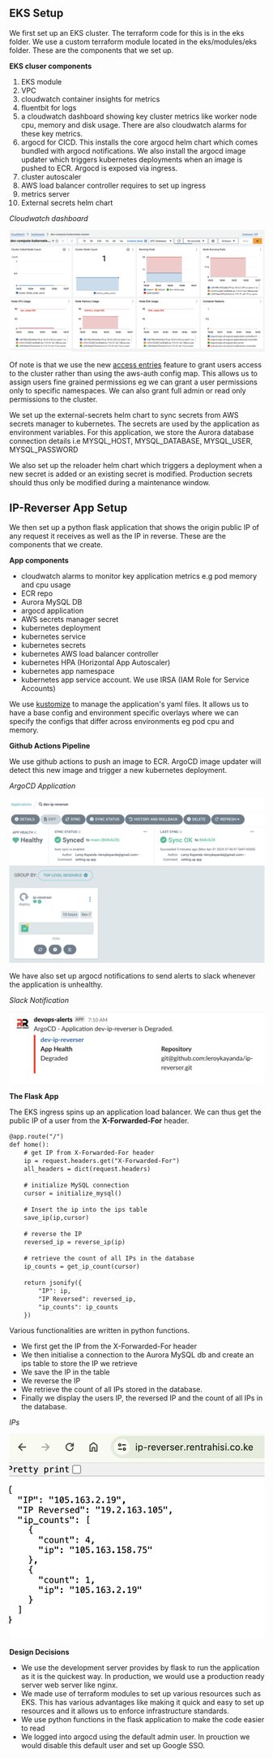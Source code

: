 ## EKS Setup

We first set up an EKS cluster. The terraform code for this is in the eks folder. We use a custom terraform module located in the eks/modules/eks folder. These are the components that we set up.

**EKS cluser components**
1.  EKS module
2.  VPC
3. cloudwatch container insights for metrics
4. fluentbit for logs
5.  a cloudwatch dashboard showing key cluster metrics like worker node cpu, memory and disk usage. There are also cloudwatch alarms for these key metrics.
6.  argocd for CICD. This installs the core argocd helm chart which comes bundled with argocd notifications. We also install the argocd image updater which triggers kubernetes deployments when an image is pushed to ECR. Argocd is exposed via ingress.
7.  cluster autoscaler
8.  AWS load balancer controller requires to set up ingress
9.  metrics server
10.  External secrets helm chart

*Cloudwatch dashboard*

![Cloudwatch dashboard](/docs/images/dash.png )

Of note is that we use the new [access entries](https://aws.amazon.com/blogs/containers/a-deep-dive-into-simplified-amazon-eks-access-management-controls/) feature to grant users access to the cluster rather than using the aws-auth config map. This allows us to assign users fine grained permissions eg we can grant a user permissions only to specific namespaces. We can also grant full admin or read only permissions to the cluster.  

We set up the external-secrets helm chart to sync secrets from AWS secrets manager to kubernetes. The secrets are used by the application as environment variables. For this application, we store the Aurora database connection details i.e MYSQL_HOST, MYSQL_DATABASE, MYSQL_USER, MYSQL_PASSWORD

We also set up the reloader helm chart which triggers a deployment when a new secret is added or an existing secret is modified. Production secrets should thus only be modified during a maintenance window.

## IP-Reverser App Setup

We then set up a python flask application that shows the origin public IP of any request it receives as well as the IP in reverse. These are the components that we create.

**App components**
 - cloudwatch alarms to monitor key application metrics e.g pod memory and cpu usage
 - ECR repo
 - Aurora MySQL DB
 - argocd application
 - AWS secrets manager secret
- kubernetes deployment
- kubernetes service
- kubernetes secrets
- kubernetes AWS load balancer controller
- kubernetes HPA (Horizontal App Autoscaler)
- kubernetes app namespace 
- kubernetes app service account. We use IRSA (IAM Role for Service Accounts)

We use [kustomize](https://kustomize.io/) to manage the application's yaml files. It allows us to have a base config and environment specific overlays where we can specify the configs that differ across environments eg pod cpu and memory.

**Github Actions Pipeline**

We use github actions to push an image to ECR. ArgoCD image updater will detect this new image and trigger a new kubernetes deployment.

*ArgoCD Application*

![Cloudwatch dashboard](/docs/images/argo-app.png )

We have also set up argocd notifications to send alerts to slack whenever the application is unhealthy.

*Slack Notification*

![Cloudwatch dashboard](/docs/images/slack.png )

**The Flask App**

The EKS ingress spins up an application load balancer. We can thus get the public IP of a user from the **X-Forwarded-For** header.

    @app.route("/")
    def home():
        # get IP from X-Forwarded-For header
        ip = request.headers.get("X-Forwarded-For")
        all_headers = dict(request.headers)
    
        # initialize MySQL connection
        cursor = initialize_mysql()
    
        # Insert the ip into the ips table
        save_ip(ip,cursor)
    
        # reverse the IP
        reversed_ip = reverse_ip(ip)
    
        # retrieve the count of all IPs in the database
        ip_counts = get_ip_count(cursor)
    
        return jsonify({
            "IP": ip,
            "IP Reversed": reversed_ip,
            "ip_counts": ip_counts
        })

Various functionalities are written in python functions.

- We first get the IP from the X-Forwarded-For header
- We then initialise a connection to the Aurora MySQL db and create an ips table to store the IP we retrieve
- We save the IP in the table
- We reverse the IP
- We retrieve the count of all IPs stored in the database.
- Finally we display the users IP, the reversed IP and the count of all IPs in the database.

*IPs*

![Cloudwatch dashboard](/docs/images/ips.png )


**Design Decisions**

- We use the development server provides by flask to run the application as it is the quickest way. In production, we would use a production ready server web server like nginx.
- We made use of terraform modules to set up various resources such as EKS. This has various advantages like making it quick and easy to set up resources and it allows us to enforce infrastructure standards.
- We use python functions in the flask application to make the code easier to read
- We logged into argocd using the default admin user. In prouction we would disable this default user and set up Google SSO.